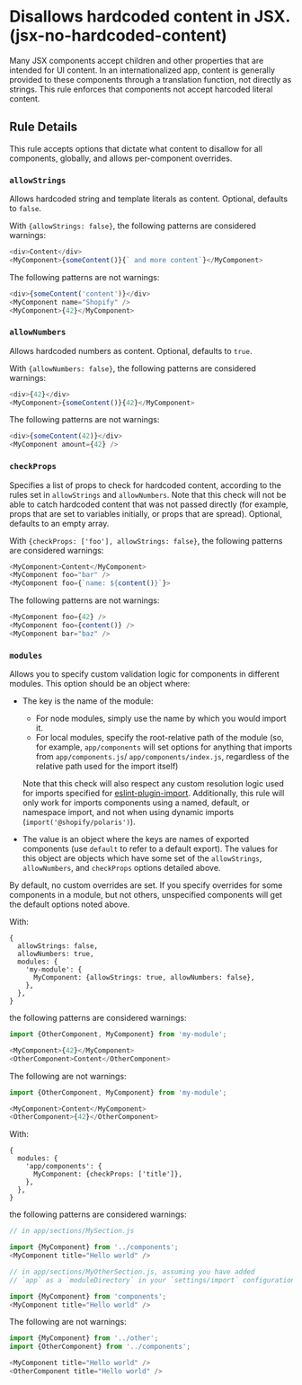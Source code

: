 # Disallows hardcoded content in JSX. (jsx-no-hardcoded-content)

Many JSX components accept children and other properties that are intended for UI content. In an internationalized app, content is generally provided to these components through a translation function, not directly as strings. This rule enforces that components not accept harcoded literal content.

## Rule Details

This rule accepts options that dictate what content to disallow for all components, globally, and allows per-component overrides.

### `allowStrings`

Allows hardcoded string and template literals as content. Optional, defaults to `false`.

With `{allowStrings: false}`, the following patterns are considered warnings:

```js
<div>Content</div>
<MyComponent>{someContent()}{` and more content`}</MyComponent>
```

The following patterns are not warnings:

```js
<div>{someContent('content')}</div>
<MyComponent name="Shopify" />
<MyComponent>{42}</MyComponent>
```

### `allowNumbers`

Allows hardcoded numbers as content. Optional, defaults to `true`.

With `{allowNumbers: false}`, the following patterns are considered warnings:

```js
<div>{42}</div>
<MyComponent>{someContent()}{42}</MyComponent>
```

The following patterns are not warnings:

```js
<div>{someContent(42)}</div>
<MyComponent amount={42} />
```

### `checkProps`

Specifies a list of props to check for hardcoded content, according to the rules set in `allowStrings` and `allowNumbers`. Note that this check will not be able to catch hardcoded content that was not passed directly (for example, props that are set to variables initially, or props that are spread). Optional, defaults to an empty array.

With `{checkProps: ['foo'], allowStrings: false}`, the following patterns are considered warnings:

```js
<MyComponent>Content</MyComponent>
<MyComponent foo="bar" />
<MyComponent foo={`name: ${content()}`}>
```

The following patterns are not warnings:

```js
<MyComponent foo={42} />
<MyComponent foo={content()} />
<MyComponent bar="baz" />
```

### `modules`

Allows you to specify custom validation logic for components in different modules. This option should be an object where:

* The key is the name of the module:
  * For node modules, simply use the name by which you would import it.
  * For local modules, specify the root-relative path of the module (so, for example, `app/components` will set options for anything that imports from `app/components.js`/ `app/components/index.js`, regardless of the relative path used for the import itself)

  Note that this check will also respect any custom resolution logic used for imports specified for [eslint-plugin-import](https://github.com/benmosher/eslint-plugin-import). Additionally, this rule will only work for imports components using a named, default, or namespace import, and not when using dynamic imports (`import('@shopify/polaris')`).
* The value is an object where the keys are names of exported components (use `default` to refer to a default export). The values for this object are objects which have some set of the `allowStrings`, `allowNumbers`, and `checkProps` options detailed above.

By default, no custom overrides are set. If you specify overrides for some components in a module, but not others, unspecified components will get the default options noted above.

With:

```
{
  allowStrings: false,
  allowNumbers: true,
  modules: {
    'my-module': {
      MyComponent: {allowStrings: true, allowNumbers: false},
    },
  },
}
```

the following patterns are considered warnings:

```js
import {OtherComponent, MyComponent} from 'my-module';

<MyComponent>{42}</MyComponent>
<OtherComponent>Content</OtherComponent>
```

The following are not warnings:

```js
import {OtherComponent, MyComponent} from 'my-module';

<MyComponent>Content</MyComponent>
<OtherComponent>{42}</OtherComponent>
```

With:

```
{
  modules: {
    'app/components': {
      MyComponent: {checkProps: ['title']},
    },
  },
}
```

the following patterns are considered warnings:

```js
// in app/sections/MySection.js

import {MyComponent} from '../components';
<MyComponent title="Hello world" />

// in app/sections/MyOtherSection.js, assuming you have added
// `app` as a `moduleDirectory` in your `settings/import` configuration

import {MyComponent} from 'components';
<MyComponent title="Hello world" />
```

The following are not warnings:

```js
import {MyComponent} from '../other';
import {OtherComponent} from '../components';

<MyComponent title="Hello world" />
<OtherComponent title="Hello world" />
```
